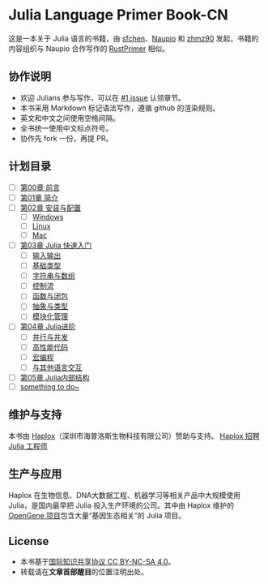 # Julia Language Primer Book-CN
这是一本关于 Julia 语言的书籍，由 [sfchen](https://github.com/sfchen)、[Naupio](https://github.com/Naupio) 和 [zhmz90](https://github.com/zhmz90) 发起，书籍的内容组织与 Naupio 合作写作的 [RustPrimer](https://github.com/Naupio/RustPrimer) 相似。

## 协作说明
- 欢迎 Julians 参与写作，可以在 [#1 issue](https://github.com/haploxer/JuliaPrimer/issues/1) 认领章节。
- 本书采用 Markdown 标记语法写作，遵循 github 的渲染规则。  
- 英文和中文之间使用空格间隔。  
- 全书统一使用中文标点符号。  
- 协作先 fork 一份，再提 PR。

## 计划目录
- [ ] [第00章 前言]()  
- [ ] [第01章 简介]()  
- [ ] [第02章 安装与配置]()  
    - [ ] [Windows]()  
    - [ ] [Linux]()  
    - [ ] [Mac]()  
- [ ] [第03章 Julia 快速入门]()  
    - [ ] [输入输出]()  
    - [ ] [基础类型]()  
    - [ ] [字符串与数组]()  
    - [ ] [控制流]()  
    - [ ] [函数与闭包]()  
    - [ ] [抽象与类型]()  
    - [ ] [模块化管理]()  
- [ ] [第04章 Julia进阶]()  
    - [ ] [并行与并发]()  
    - [ ] [高性能代码]()  
    - [ ] [宏编程]()  
    - [ ] [与其他语言交互]()  
- [ ] [第05章 Julia内部结构]()  
- [ ] [something to do~]()  

## 维护与支持
本书由 [Haplox](http://www.haplox.cn/)（深圳市海普洛斯生物科技有限公司）赞助与支持。
[Haplox 招聘 Julia 工程师](http://www.haplox.cn/__jobs/)

## 生产与应用
Haplox 在生物信息、DNA大数据工程、机器学习等相关产品中大规模使用 Julia，是国内最早把 Julia 投入生产环境的公司。其中由 Haplox 维护的 [OpenGene 项目](https://github.com/OpenGene)包含大量“基因生态相关”的 Julia 项目。

## License
- 本书基于[国际知识共享协议 CC BY-NC-SA 4.0](http://creativecommons.org/licenses/by-nc-sa/4.0/)。  
- 转载请在**文章首部醒目**的位置注明出处。  
